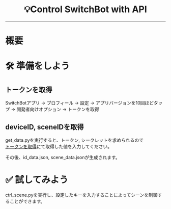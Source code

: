 <h1 align="center">
    💡Control SwitchBot with API
</h1>

---
# 概要


# 🛠 準備をしよう

## トークンを取得
SwitchBotアプリ → プロフィール → 設定 → アプリバージョンを10回ほどタップ → 開発者向けオプション → トークンを取得<br>

## deviceID, sceneIDを取得
get_data.pyを実行すると、トークン, シークレットを求められるので<br>
[トークンを取得](#トークンを取得)にて取得した値を入力してください。

その後、id_data.json, scene_data.jsonが生成されます。 


# ✅ 試してみよう

ctrl_scene.pyを実行し、設定したキーを入力することによってシーンを制御することができます。
